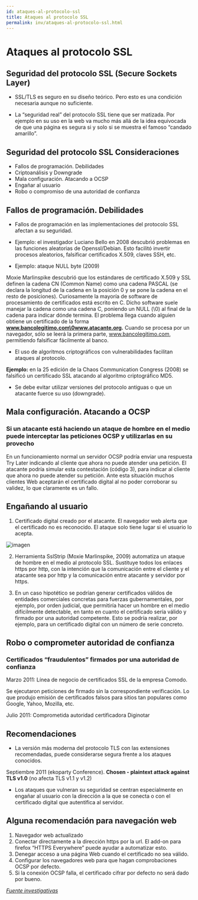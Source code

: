 ```yaml
---
id: ataques-al-protocolo-ssl
title: Ataques al protocolo SSL
permalink: inv/ataques-al-protocolo-ssl.html
---
```

# Ataques al protocolo SSL

## Seguridad del protocolo SSL (Secure Sockets Layer)

- SSL/TLS es seguro en su diseño teórico. Pero esto es una condición necesaria aunque no suficiente.

- La “seguridad real” del protocolo SSL tiene que ser matizada. Por ejemplo en su uso en la web va mucho más allá de la idea equivocada de que una página es segura si y solo si se muestra el famoso “candado amarillo”.

## Seguridad del protocolo SSL Consideraciones

- Fallos de programación. Debilidades
- Criptoanálisis y Downgrade
- Mala configuración. Atacando a OCSP
- Engañar al usuario
- Robo o compromiso de una autoridad de confianza

## Fallos de programación. Debilidades

- Fallos de programación en las implementaciones del protocolo SSL afectan a su seguridad.

- Ejemplo: el investigador Luciano Bello en 2008 descubrió problemas en las funciones aleatorias de Openssl/Debian. Esto facilitó invertir procesos aleatorios, falsificar certificados X.509, claves SSH, etc.

- Ejemplo: ataque NULL byte (2009)

Moxie Marlinspike descubrió que los estándares de certificado X.509 y SSL definen la cadena CN (Common Name) como una cadena PASCAL (se declara la longitud de la cadena en la posición 0 y se pone la cadena en el resto de posiciones). Curiosamente la mayoría de software de procesamiento de certificados está escrito en C. Dicho software suele manejar la cadena como una cadena C, poniendo un NULL (\0) al final de la cadena para indicar dónde termina. El problema llega cuando alguien obtiene un certificado de la forma **www.bancolegitimo.com\0www.atacante.org.** Cuando se procesa por un navegador, sólo se leerá la primera parte, www.bancolegitimo.com, permitiendo falsificar fácilmente al banco.

- El uso de algoritmos criptográficos con vulnerabilidades facilitan ataques al protocolo.

**Ejemplo:**  en la 25 edición de la Chaos Communication Congress (2008) se falsificó un certificado SSL atacando al algoritmo criptográfico MD5.

- Se debe evitar utilizar versiones del protocolo antiguas o que un atacante fuerce su uso (downgrade).

## Mala configuración. Atacando a OCSP

### Si un atacante está haciendo un ataque de hombre en el medio puede interceptar las peticiones OCSP y utilizarlas en su provecho

En un funcionamiento normal un servidor OCSP podría enviar una respuesta Try Later indicando al cliente que ahora no puede atender una petición. El atacante podría simular esta contestación (código 3), para indicar al cliente que ahora no puede atender su petición. Ante esta situación muchos clientes Web aceptarán el certificado digital al no poder corroborar su validez, lo que claramente es un fallo.

## Engañando al usuario

1. Certificado digital creado por el atacante. El navegador web alerta que el certificado no es reconocido. El ataque solo tiene lugar si el usuario lo acepta.

<div class="md-div-center">
<img alt="imagen" src="{{ site.baseurl }}/img/falla1.png" class="md-img md-center">
</div>

2. Herramienta SslStrip (Moxie Marlinspike, 2009) automatiza un ataque de hombre en el medio al protocolo SSL. Sustituye todos los enlaces https por http, con la intención que la comunicación entre el cliente y el atacante sea por http y la comunicación entre atacante y servidor por https.

3. En un caso hipotético se podrían generar certificados válidos de entidades comerciales concretas para fuerzas gubernamentales, por ejemplo, por orden judicial, que permitiría hacer un hombre en el medio difícilmente detectable, en tanto en cuanto el certificado sería válido y firmado por una autoridad competente. Esto se podría realizar, por ejemplo, para un certificado digital con un número de serie concreto.

## Robo o comprometer autoridad de confianza

### Certificados “fraudulentos” firmados por una autoridad de confianza

Marzo 2011: Línea de negocio de certificados SSL de la empresa Comodo.

Se ejecutaron peticiones de firmado sin la correspondiente verificación. Lo que produjo emisión de certificados falsos para sitios tan populares como Google, Yahoo, Mozilla, etc.

Julio 2011: Comprometida autoridad certificadora Diginotar

## Recomendaciones

- La versión más moderna del protocolo TLS con las extensiones recomendadas, puede considerarse segura frente a los ataques conocidos.

Septiembre 2011 (ekoparty Conference). **Chosen - plaintext attack against TLS v1.0** (no afecta TLS v1.1 y v1.2)

- Los ataques que vulneran su seguridad se centran especialmente en engañar al usuario con la dirección a la que se conecta o con el certificado digital que autentifica al servidor.

## Alguna recomendación para navegación web

1. Navegador web actualizado
2. Conectar directamente a la dirección https por la url. El add-on para firefox “HTTPS Everywhere” puede ayudar a automatizar esto.
3. Denegar acceso a una página Web cuando el certificado no sea válido.
4. Configurar los navegadores web para que hagan comprobaciones OCSP por defecto.
5. Si la conexión OCSP falla, el certificado cifrar por defecto no será dado por bueno.

<a href="https://goo.gl/D4cp0i" target="_blank">*Fuente investigativas*</a>
